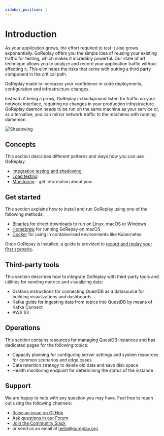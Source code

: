 ```yaml
---
sidebar_position: 1
---
```


# Introduction

As your application grows, the effort required to test it also grows exponentially. GoReplay offers you the simple idea of reusing your existing traffic for testing, which makes it incredibly powerful. Our state of art technique allows you to analyze and record your application traffic without affecting it. This eliminates the risks that come with putting a third party component in the critical path.

GoReplay made to increases your confidence in code deployments, configuration and infrastructure changes.

Instead of being a proxy, GoReplay in background listen for traffic on your network interface, requiring no changes in your production infrastructure. GoReplay daemon needs to be run on the same machine as your service or, as alternative, you can mirror network traffic to the machines with running damemon.

![Shadowing](/img/shadowing.png)

## Concepts

This section describes different patterns and ways how you can use GoReplay.

* [Integration testing and shadowing](/docs/concepts/integration-testing)
* [Load testing](/docs/concepts/load-testing)
* [Monitoring](/docs/concepts/monitoring) - get information about your 

## Get started

This section explains how to install and run GoReplay using one of the following methods:

* [Binaries](/docs/installation/binaries) for direct downloads to run on Linux, macOS or Windows
* [Homebrew](/docs/installation/macos) for running GoRepay on macOS
* [Docker](/docs/installation/docker) for using in containerised environments like Kubernetes 

Once GoRepay is installed, a guide is provided to [record and replay your first scenario](/docs/tutorial).

## Third-party tools

This section describes how to integrate GoReplay with third-party tools and utilities for sending metrics and visualizing data:
* Grafana instructions for connecting QuestDB as a datasource for building visualizations and dashboards
* Kafka guide for ingesting data from topics into QuestDB by means of Kafka Connect
* AWS S3

## Operations
This section contains resources for managing QuestDB instances and has dedicated pages for the following topics:

* Capacity planning for configuring server settings and system resources for common scenarios and edge cases
* Data retention strategy to delete old data and save disk space
* Health monitoring endpoint for determining the status of the instance

## Support
We are happy to help with any question you may have.
Feel free to reach out using the following channels:

* [Raise an issue on GitHub](https://github.com/buger/goreplay/issues)
* [Ask questions in our Forum](https://github.com/buger/goreplay/discussions)
* [Join the Community Slack](TODO)
* or send us an email at hello@goreplay.org